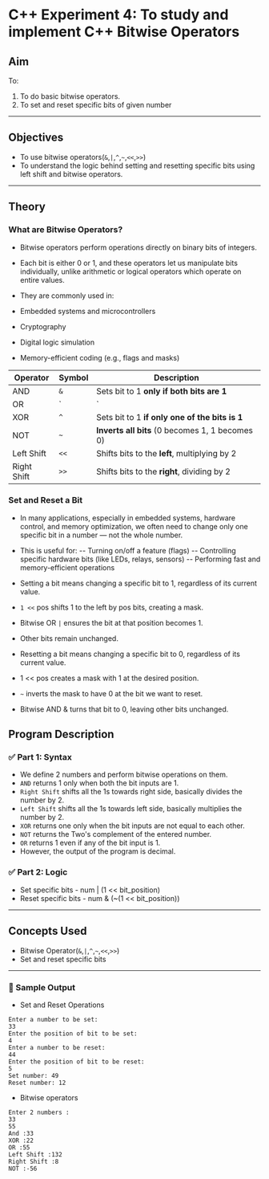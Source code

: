 # C++ Experiment 4: To study and implement C++ Bitwise Operators

## Aim

To:
1. To do basic bitwise operators.
2. To set and reset specific bits of given number

---

## Objectives

- To use bitwise operators(`&`,`|`,`^`,`~`,`<<`,`>>`)
- To understand the logic behind setting and resetting specific bits using left shift and bitwise operators.

---

## Theory
### What are Bitwise Operators?
- Bitwise operators perform operations directly on binary bits of integers.
- Each bit is either 0 or 1, and these operators let us manipulate bits individually, unlike arithmetic or logical operators which operate on entire values.

- They are commonly used in:
- Embedded systems and microcontrollers
- Cryptography
- Digital logic simulation
- Memory-efficient coding (e.g., flags and masks)

| Operator    | Symbol | Description                                     |                                            
| ----------- | ------ | ----------------------------------------------- | 
| AND         | `&`    | Sets bit to 1 **only if both bits are 1**       |                                            
| OR          | `|`     | Sets bit to 1 **if at least one bit is 1**     |
| XOR         | `^`    | Sets bit to 1 **if only one of the bits is 1**  |                                            
| NOT         | `~`    | **Inverts all bits** (0 becomes 1, 1 becomes 0) |                                            
| Left Shift  | `<<`   | Shifts bits to the **left**, multiplying by 2   |                                            
| Right Shift | `>>`   | Shifts bits to the **right**, dividing by 2     |      

###  Set and Reset a Bit
- In many applications, especially in embedded systems, hardware control, and memory optimization, we often need to change only one specific bit in a number — not the whole number.

- This is useful for:
-- Turning on/off a feature (flags)
-- Controlling specific hardware bits (like LEDs, relays, sensors)
-- Performing fast and memory-efficient operations

- Setting a bit means changing a specific bit to 1, regardless of its current value.
- `1 <<` pos shifts 1 to the left by pos bits, creating a mask.
- Bitwise OR `|` ensures the bit at that position becomes 1.
- Other bits remain unchanged.

- Resetting a bit means changing a specific bit to 0, regardless of its current value.
- 1 << pos creates a mask with 1 at the desired position.
- `~` inverts the mask to have 0 at the bit we want to reset.
- Bitwise AND & turns that bit to 0, leaving other bits unchanged.

## Program Description

### ✅ Part 1: Syntax
- We define 2 numbers and perform bitwise operations on them.
- `AND` returns 1 only when both the bit inputs are 1.
- `Right Shift` shifts all the 1s towards right side, basically divides the number by 2.
- `Left Shift` shifts all the 1s towards left side, basically multiplies the number by 2.
- `XOR` returns one only when the bit inputs are not equal to each other.
- `NOT` returns the Two's complement of the entered number.
- `OR` returns 1 even if any of the bit input is 1.
- However, the output of the program is decimal.
  
### ✅ Part 2: Logic
 - Set specific bits -  num | (1 << bit_position)
 - Reset specific bits - num & (~(1 << bit_position))
---

## Concepts Used

- Bitwise Operator(`&`,`|`,`^`,`~`,`<<`,`>>`)
- Set and reset specific bits

---
### 🧪 Sample Output
- Set and Reset Operations
```
Enter a number to be set: 
33
Enter the position of bit to be set: 
4
Enter a number to be reset: 
44
Enter the position of bit to be reset: 
5
Set number: 49
Reset number: 12
```
-  Bitwise operators
```
Enter 2 numbers :
33
55
And :33
XOR :22
OR :55
Left Shift :132
Right Shift :8
NOT :-56
```

